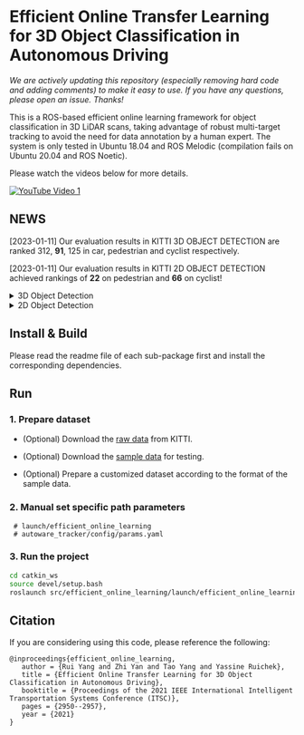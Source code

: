 # Efficient Online Transfer Learning for 3D Object Classification in Autonomous Driving #

*We are actively updating this repository (especially removing hard code and adding comments) to make it easy to use. If you have any questions, please open an issue. Thanks!*

This is a ROS-based efficient online learning framework for object classification in 3D LiDAR scans, taking advantage of robust multi-target tracking to avoid the need for data annotation by a human expert.
The system is only tested in Ubuntu 18.04 and ROS Melodic (compilation fails on Ubuntu 20.04 and ROS Noetic).

Please watch the videos below for more details.

[![YouTube Video 1](https://img.youtube.com/vi/wl5ehOFV5Ac/0.jpg)](https://www.youtube.com/watch?v=wl5ehOFV5Ac)

## NEWS
[2023-01-11] Our evaluation results in KITTI 3D OBJECT DETECTION are ranked 312, **91**, 125 in car, pedestrian and cyclist respectively.

[2023-01-11] Our evaluation results in KITTI 2D OBJECT DETECTION achieved rankings of **22** on pedestrian and **66** on cyclist!
<details>
<summary>3D Object Detection</summary>

*CAR*
![image](https://github.com/epan-utbm/efficient_online_learning/blob/master/IMG/EOTL-3D-CAR-276.png)

*PEDESTRIAN*
![image](https://github.com/epan-utbm/efficient_online_learning/blob/master/IMG/EOTL-3D-PED-091.png)

*CYCLIST*
![image](https://github.com/epan-utbm/efficient_online_learning/blob/master/IMG/EOTL-3D-CYC-125.png)
</details>

<details>
<summary>2D Object Detection</summary>

*CAR*
![image](https://github.com/epan-utbm/efficient_online_learning/blob/master/IMG/EOTL-2D-CAR-312.png)

*PEDESTRIAN*
![image](https://github.com/epan-utbm/efficient_online_learning/blob/master/IMG/EOTL-2D-PED-022.png)

*CYCLIST*
![image](https://github.com/epan-utbm/efficient_online_learning/blob/master/IMG/EOTL-3D-CYC-125.png)
</details>

## Install & Build
Please read the readme file of each sub-package first and install the corresponding dependencies.

## Run
### 1. Prepare dataset
* (Optional) Download the [raw data](http://www.cvlibs.net/datasets/kitti/raw_data.php)  from KITTI.

* (Optional) Download the [sample data](https://github.com/epan-utbm/efficient_online_learning/releases/download/sample_data/2011_09_26_drive_0005_sync.tar) for testing.

* (Optional) Prepare a customized dataset according to the format of the sample data.

### 2. Manual set specific path parameters
     # launch/efficient_online_learning
     # autoware_tracker/config/params.yaml

### 3. Run the project
```sh
cd catkin_ws
source devel/setup.bash
roslaunch src/efficient_online_learning/launch/efficient_online_learning.launch
```

## Citation

If you are considering using this code, please reference the following:

```
@inproceedings{efficient_online_learning,
   author = {Rui Yang and Zhi Yan and Tao Yang and Yassine Ruichek},
   title = {Efficient Online Transfer Learning for 3D Object Classification in Autonomous Driving},
   booktitle = {Proceedings of the 2021 IEEE International Intelligent Transportation Systems Conference (ITSC)},
   pages = {2950--2957},
   year = {2021}
}
```
